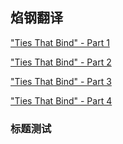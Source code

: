 ## 焰钢翻译 

["Ties That Bind" - Part 1](https://thisisphoton.github.io/Stories-of-RoyEd/ties-that-bind-1.html)

["Ties That Bind" - Part 2](https://thisisphoton.github.io/Stories-of-RoyEd/ties-that-bind-2.html)

["Ties That Bind" - Part 3](https://thisisphoton.github.io/Stories-of-RoyEd/ties-that-bind-3.html)

["Ties That Bind" - Part 4](https://thisisphoton.github.io/Stories-of-RoyEd/ties-that-bind-4.html)

### 标题测试


